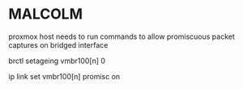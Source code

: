 # MALCOLM
proxmox host needs to run commands to allow promiscuous packet captures on bridged interface

brctl setageing vmbr100[n] 0

ip link set vmbr100[n] promisc on